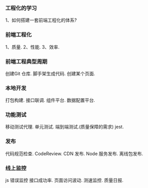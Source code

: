 ### 工程化的学习
1、如何搭建一套前端工程化的体系?

### 前端工程化
1、质量.
2、性能.
3、效率.

### 前端工程典型周期
创建Git 仓库.
脚手架生成代码.
创建某个页面.

### 本地开发
打包构建.
接口联调.
组件平台.
数据配置平台.

### 功能测试
移动测试代理.
单元测试.
端到端测试.(质量保障的需求)
jest.

### 发布
代码规范检查.
CodeReview.
CDN 发布.
Node 服务发布.
离线包发布.

### 线上监控
js 错误监控
接口成功率.
页面访问波动.
测速监控.
质量日报.

```

```